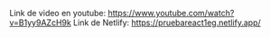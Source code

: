 Link de video en youtube: https://www.youtube.com/watch?v=B1yy9AZcH9k
Link de Netlify: https://pruebareact1eg.netlify.app/